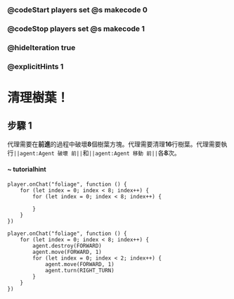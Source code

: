 ### @codeStart players set @s makecode 0
### @codeStop players set @s makecode 1

### @hideIteration true 
### @explicitHints 1


# 清理樹葉！

## 步驟 1
代理需要在**前進**的過程中破壞**8**個樹葉方塊。代理需要清理**16**行樹葉。代理需要執行``||agent:Agent 破壞 前||``和``||agent:Agent 移動 前||``各**8**次。
#### ~ tutorialhint 
```blocks
player.onChat("foliage", function () {
    for (let index = 0; index < 8; index++) {
        for (let index = 0; index < 8; index++) {
        	
        }
    }
})
```

```ghost
player.onChat("foliage", function () {
    for (let index = 0; index < 8; index++) {
        agent.destroy(FORWARD)
        agent.move(FORWARD, 1)
        for (let index = 0; index < 2; index++) {
            agent.move(FORWARD, 1)
            agent.turn(RIGHT_TURN)
        }
    }
})
``` 
